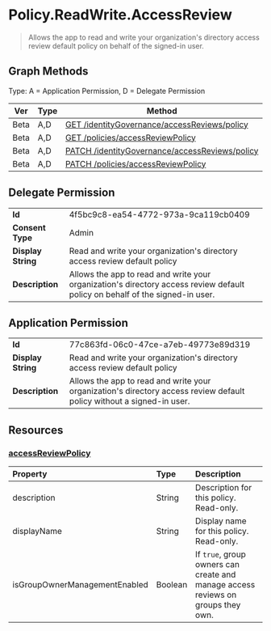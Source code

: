 # Policy.ReadWrite.AccessReview

> Allows the app to read and write your organization's directory access review default policy on behalf of the signed-in user.
## Graph Methods

Type: A = Application Permission, D = Delegate Permission

|Ver|Type|Method|
|-------|----|------|
|Beta|A,D|[GET /identityGovernance/accessReviews/policy](https://docs.microsoft.com/graph/api/accessreviewpolicy-get?view=graph-rest-beta&tabs=http)|
|Beta|A,D|[GET /policies/accessReviewPolicy](https://docs.microsoft.com/graph/api/accessreviewpolicy-get?view=graph-rest-beta&tabs=http)|
|Beta|A,D|[PATCH /identityGovernance/accessReviews/policy](https://docs.microsoft.com/graph/api/accessreviewpolicy-update?view=graph-rest-beta&tabs=http)|
|Beta|A,D|[PATCH /policies/accessReviewPolicy](https://docs.microsoft.com/graph/api/accessreviewpolicy-update?view=graph-rest-beta&tabs=http)|
## Delegate Permission
|||
|-|-|
|**Id**|4f5bc9c8-ea54-4772-973a-9ca119cb0409|
|**Consent Type**|Admin|
|**Display String**|Read and write your organization's directory access review default policy|
|**Description**|Allows the app to read and write your organization's directory access review default policy on behalf of the signed-in user.|
## Application Permission
|||
|-|-|
|**Id**|77c863fd-06c0-47ce-a7eb-49773e89d319|
|**Display String**|Read and write your organization's directory access review default policy|
|**Description**|Allows the app to read and write your organization's directory access review default policy without a signed-in user.|
## Resources
### [accessReviewPolicy ](https://docs.microsoft.com/graph/api/resources/accessreviewpolicy?view=graph-rest-1.0&tabs=http)
|Property|Type|Description|
|:---|:---|:---|
|description|String|Description for this policy. Read-only.|
|displayName|String|Display name for this policy. Read-only.|
|isGroupOwnerManagementEnabled|Boolean|If `true`, group owners can create and manage access reviews on groups they own.|
